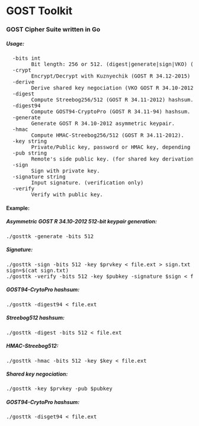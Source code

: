# GOST Toolkit
<h3>GOST Cipher Suite written in Go</h3>

<h5>Usage:</h5>
<pre>  -bits int
        Bit length: 256 or 512. (digest|generate|sign|VKO) (default 256)
  -crypt
        Encrypt/Decrypt with Kuznyechik (GOST R 34.12-2015) symmetric cipher.
  -derive
        Derive shared key negociation (VKO GOST R 34.10-2012).
  -digest
        Compute Streebog256/512 (GOST R 34.11-2012) hashsum.
  -digest94
        Compute GOST94-CryptoPro (GOST R 34.11-94) hashsum.
  -generate
        Generate GOST R 34.10-2012 asymmetric keypair.
  -hmac
        Compute HMAC-Streebog256/512 (GOST R 34.11-2012).
  -key string
        Private/Public key, password or HMAC key, depending on operation.
  -pub string
        Remote's side public key. (for shared key derivation only)
  -sign
        Sign with private key.
  -signature string
        Input signature. (verification only)
  -verify
        Verify with public key.</pre>
<h4>Example:</h4>
<h5>Asymmetric GOST R 34.10-2012 512-bit keypair generation:</h5>
<pre>./gosttk -generate -bits 512
</pre>
<h5>Signature:</h5>
<pre>./gosttk -sign -bits 512 -key $prvkey < file.ext > sign.txt
sign=$(cat sign.txt)
./gosttk -verify -bits 512 -key $pubkey -signature $sign < file.ext
</pre>
<h5>GOST94-CrytoPro hashsum:</h5>
<pre>./gosttk -digest94 < file.ext
</pre>
<h5>Streebog512 hashsum:</h5>
<pre>./gosttk -digest -bits 512 < file.ext
</pre>
<h5>HMAC-Streebog512:</h5>
<pre>./gosttk -hmac -bits 512 -key $key < file.ext
</pre>
<h5>Shared key negociation:</h5>
<pre>./gosttk -key $prvkey -pub $pubkey
</pre>
<h5>GOST94-CrytoPro hashsum:</h5>
<pre>./gosttk -disget94 < file.ext
</pre>
